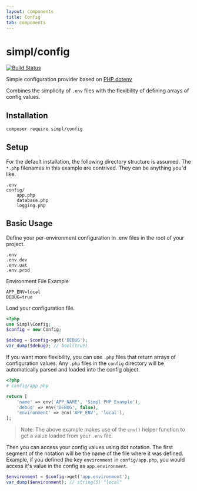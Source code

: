 ```yaml
---
layout: components
title: Config
tab: components
---
```


# simpl/config

[![Build Status](https://img.shields.io/travis/simpl-php/config.svg?style=flat-square)](https://travis-ci.org/simpl-php/config)


Simple configuration provider based on [PHP dotenv](https://github.com/vlucas/phpdotenv)

Combines the simplicity of `.env` files with the flexibility of defining arrays of config values.


## Installation

```bash
composer require simpl/config
```

## Setup

For the default installation, the following directory structure is assumed. The `*.php` filenames in this example are contrived. They can be anything you'd like.

```
.env
config/
    app.php
    database.php
    logging.php 
```

## Basic Usage
Define your per-environment configuration in .env files in the root of your project.

```
.env
.env.dev
.env.uat
.env.prod
```

Environment File Example

```
APP_ENV=local
DEBUG=true
```

Load your configuration file.

```php
<?php
use Simpl\Config;
$config = new Config;

$debug = $config->get('DEBUG');
var_dump($debug); // bool(true)
```

If you want more flexibility, you can use `.php` files that return arrays of configuration values. Any `.php` files in the `config` directory will be automatically parsed and loaded into the config object.

```php
<?php
# config/app.php

return [
	'name' => env('APP_NAME', 'Simpl PHP Example'),
	'debug' => env('DEBUG', false),
	'environment' => env('APP_ENV', 'local'),
];
```
>Note: The above example makes use of the `env()` helper function to get a value loaded from your `.env` file.


Then you can access your config values using dot notation. The first segment of the notation will be the name of the file where it was defined. Example, if you defined the key `environment` in `config/app.php`, you would access it's value in the config as `app.environment`.
```php
$environment = $config->get('app.environment');
var_dump($environment); // string(5) "local"
```